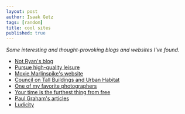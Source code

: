 ```yaml
---
layout: post
author: Isaak Getz
tags: [random]
title: cool sites
published: true
---
```


_Some interesting and thought-provoking blogs and websites I've found._

- [Not Ryan's blog](https://blog.notryan.com/)
- [Pursue high-quality
  leisure](https://www.deprocrastination.co/blog/pursue-high-quality-leisure)
- [Moxie Marlinspike's website](moxie.org)
- [Council on Tall Buildings and Urban Habitat](https://www.ctbuh.org/)
- [One of my favorite photographers](https://gagosian.com/artists/gregory-crewdson/)
- [Your time is the furthest thing from free](https://www.reddit.com/r/nosurf/comments/awujub/your_time_is_the_furthest_thing_from_free/)
- [Paul Graham's articles](http://www.paulgraham.com/articles.html)
- [Ludicity](https://ludic.mataroa.blog/)
